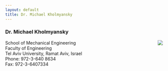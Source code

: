 ```yaml
---
layout: default
title: Dr. Michael Kholmyansky
---
```


### Dr. Michael Kholmyansky

<img src = "http://www.eng.tau.ac.il/photos/staff/Kholm.jpg" align="right">
School of Mechanical Engineering  <br>
Faculty of Engineering  <br>
Tel Aviv University, Ramat Aviv, Israel  <br>
Phone: 972-3-640 8634   <br>
Fax: 972-3-6407334 <br>
